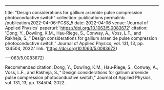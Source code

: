 ---
title: "Design considerations for gallium arsenide pulse compression photoconductive switch"
collection: publications
permalink: /publication/2022-04-06-PCSS_5
date: 2022-04-06
venue: 'Journal of Applied Physics'
paperurl: 'https://doi.org/10.1063/5.0083672'
citation: 'Dong, Y., Dowling, K.M., Hau-Riege, S., Conway, A., Voss, L.F., and Rakheja, S.,“ Design considerations for gallium arsenide pulse compression photoconductive switch,” Journal of Applied Physics, vol. 131, 13, pp. 134504, 2022.'
link: 'https://doi.org/10.1063/5.0083672)

---063/5.0083672)

Recommended citation: Dong, Y., Dowling, K.M., Hau-Riege, S., Conway, A., Voss, L.F., and Rakheja, S.,“ Design considerations for gallium arsenide pulse compression photoconductive switch,” Journal of Applied Physics, vol. 131, 13, pp. 134504, 2022.